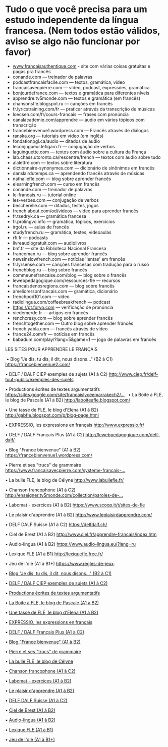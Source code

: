 # Tudo o que você precisa para um estudo independente da língua francesa. (Nem todos estão válidos, aviso se algo não funcionar por favor)

- www.francaisauthentique.com - site com várias coisas gratuitas e pagas pra francês
- conande.com — treinador de palavras
- podcastfrancaisfacile.com — textos, gramática, video 
- francaisavecpierre.com — vídeo, podcast, expressões, gramática 
- bonjourdefrance.com — textos e gramática para diferentes níveis 
- apprendre.tv5monde.com — textos e gramática (em francês) 
- chansonsfle.blogspot.ru — canções em francês 
- fr.lyricstraining.com/fr — praticar através da transcrição de músicas 
- loecsen.com/fr/cours-francais — frases com pronúncia
- canalacademie.com/apprendre — áudio em vários tópicos com transcrição 
- francebienvenue1.wordpress.com — Francês através de diálogos 
- ranska.org — tutoriais em vídeo (em inglês)
- fondationpgl.ca/audio — ditados de áudio 
- leconjugueur.lefigaro.fr — conjugação de verbos
- laguinguette.com — textos com áudio sobre a cultura da França
- lab.chass.utoronto.ca/rescentre/french — textos com áudio sobre tudo 
- alalettre.com — textos sobre literatura 
- dictionnaire-synonymes.com — dicionário de sinônimos em francês
- danslairdutemps.ca — aprendendo francês através de músicas 
- nathaliefle.com — blog sobre aprender francês 
- elearningfrench.com — curso em francês 
- conande.com — treinador de palavras 
- le-francais.ru — tutorial online 
- les-verbes.com — conjugação de verbos 
- bescherelle.com — ditados, testes, jogos 
- french.about.com/od/videos — video para aprender francês
- fr.tsedryk.ca — gramática francesa 
- fr.prolingvo.info — gramática, tópicos, exercícios
- irgol.ru — aulas de francês 
- studyfrench.ru — gramática, testes, videoaulas 
- rfi.fr — podcasts 
- livreaudiogratuit.com — audiolivros 
- bnf.fr — site da Biblioteca Nacional Francesa 
- francoman.ru — blog sobre aprender francês
- newsinslowfrench.com — notícias 'lentas' em francês 
- fr.lyrsense.com — canções francesas com tradução para o russo 
- frenchblog.ru — blog sobre francês 
- commeunefrancaise.com/blog — blog sobre o francês
- lewebpedagogique.com/ressources-fle — recursos 
- francaisdenosregions.com — blog sobre francês 
- ameliorersonfrancais.com — gramática, dicionário 
- frenchpod101.com — vídeo 
- radiolingua.com/coffeebreakfrench — podcast 
- https://pt.forvo.com — verificação de pronúncia
- viedemerde.fr — artigos em francês 
- renchcrazy.com — blog sobre aprender francês 
- frenchtogether.com — Outro blog sobre aprender francês 
- french.yabla.com — francês através de vídeo 
- france24.com/fr — notícias em francês 
- babadum.com/play/?lang=5&game=1 — jogo de palavras em francês

LES SITES POUR APPRENDRE LE FRANÇAIS

 • Blog "Je dis, tu dis, il dit, nous disons…" (B2 à C1)
https://francebienvenue2.com/ 

• DELF / DALF CIEP exemples de sujets (A1 à C2)
http://www.ciep.fr/delf-tout-public/exemples-des-sujets

• Productions écrites de textes argumentatifs
https://sites.google.com/site/francaislyceemarrakech2/…
 
• La Boite à FLE, le blog de Pascale (A1 à B2) 
http://laboiteafle.blogspot.com/

• Une tasse de FLE, le blog d'Elena (A1 à B2) 
http://gabfle.blogspot.com/p/blog-page.html

• EXPRESSIO, les expressions en français 
http://www.expressio.fr/

• DELF / DALF Français Plus (A1 à C2)
http://lewebpedagogique.com/delf-dalf/ 

• Blog "France bienvenue" (A1 à B2) 
https://francebienvenue1.wordpress.com/

• Pierre et ses "trucs" de grammaire 
https://www.francaisavecpierre.com/systeme-francais-…

• La bulle FLE, le blog de Célyne 
http://www.labullefle.fr/

• Chanson francophone (A1 à C2) 
http://enseigner.tv5monde.com/collection/paroles-de-…

• Labomat - exercices (A1 à B2) 
https://www.scoop.it/t/sites-de-fle

• Le plaisir d'apprendre (A1 à B2) 
http://www.leplaisirdapprendre.com/

• DELF DALF Suisse (A1 à C2) 
https://delfdalf.ch/

• Ciel de Brest (A1 à B2) 
http://www.ciel.fr/apprendre-francais/index.htm

• Audio-lingua (A1 à B2) 
https://www.audio-lingua.eu/?lang=ru

• Lexique FLE (A1 à B1) 
http://lexiquefle.free.fr/

• Jeu de l'oie (A1 à B1+) 
https://www.regles-de-jeux.

• [Blog "Je dis, tu dis, il dit, nous disons…" (B2 à C1)](https://francebienvenue2.com/)

• [DELF / DALF CIEP exemples de sujets (A1 à C2)](https://www.ciep.fr/delf-tout-public/exemples-des-sujets)

• [Productions écrites de textes argumentatifs](https://sites.google.com/site/francaislyceemarrakech2/)

• [La Boite à FLE, le blog de Pascale (A1 à B2)](https://laboiteafle.blogspot.com/)

• [Une tasse de FLE, le blog d'Elena (A1 à B2)](https://gabfle.blogspot.com/p/blog-page.html)

• [EXPRESSIO, les expressions en français](https://www.expressio.fr/)

• [DELF / DALF Français Plus (A1 à C2)](https://lewebpedagogique.com/delf-dalf/)

• [Blog "France bienvenue" (A1 à B2)](https://francebienvenue1.wordpress.com/)

• [Pierre et ses "trucs" de grammaire](https://www.francaisavecpierre.com/systeme-francais-)

• [La bulle FLE, le blog de Célyne](https://www.labullefle.fr/)

• [Chanson francophone (A1 à C2)](https://enseigner.tv5monde.com/collection/paroles-de-…)

• [Labomat - exercices (A1 à B2)](https://www.scoop.it/t/sites-de-fle)

• [Le plaisir d'apprendre (A1 à B2)](https://www.leplaisirdapprendre.com/)

• [DELF DALF Suisse (A1 à C2)](https://delfdalf.ch/)

• [Ciel de Brest (A1 à B2)](https://www.ciel.fr/apprendre-francais/index.htm)

• [Audio-lingua (A1 à B2)](https://www.audio-lingua.eu/?lang=ru)

• [Lexique FLE (A1 à B1)](https://lexiquefle.free.fr/)

• [Jeu de l'oie (A1 à B1+)](https://www.regles-de-jeux)
